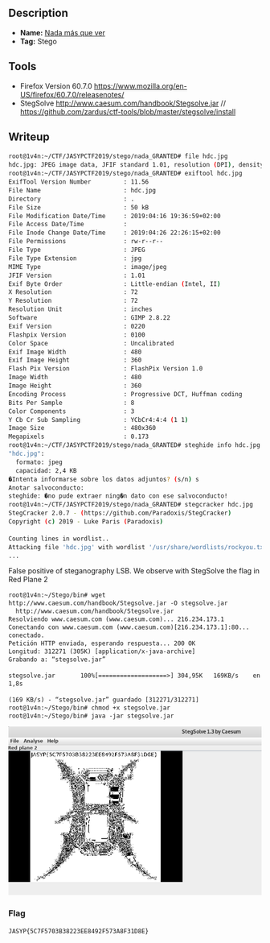 ## Description
* **Name:** [Nada más que ver](https://ctf.interferencias.tech/challenges#Nada%20m%C3%A1s%20que%20ver)
* **Tag:** Stego

## Tools
* Firefox Version 60.7.0 https://www.mozilla.org/en-US/firefox/60.7.0/releasenotes/
* StegSolve http://www.caesum.com/handbook/Stegsolve.jar // https://github.com/zardus/ctf-tools/blob/master/stegsolve/install

## Writeup
```bash
root@1v4n:~/CTF/JASYPCTF2019/stego/nada_GRANTED# file hdc.jpg
hdc.jpg: JPEG image data, JFIF standard 1.01, resolution (DPI), density 72x72, segment length 16, Exif Standard: [TIFF image data, little-endian, direntries=5, xresolution=74, yresolution=82, resolutionunit=2, software=GIMP 2.8.22], progressive, precision 8, 480x360, components 3
root@1v4n:~/CTF/JASYPCTF2019/stego/nada_GRANTED# exiftool hdc.jpg
ExifTool Version Number         : 11.56
File Name                       : hdc.jpg
Directory                       : .
File Size                       : 50 kB
File Modification Date/Time     : 2019:04:16 19:36:59+02:00
File Access Date/Time           : 
File Inode Change Date/Time     : 2019:04:26 22:26:15+02:00
File Permissions                : rw-r--r--
File Type                       : JPEG
File Type Extension             : jpg
MIME Type                       : image/jpeg
JFIF Version                    : 1.01
Exif Byte Order                 : Little-endian (Intel, II)
X Resolution                    : 72
Y Resolution                    : 72
Resolution Unit                 : inches
Software                        : GIMP 2.8.22
Exif Version                    : 0220
Flashpix Version                : 0100
Color Space                     : Uncalibrated
Exif Image Width                : 480
Exif Image Height               : 360
Flash Pix Version               : FlashPix Version 1.0
Image Width                     : 480
Image Height                    : 360
Encoding Process                : Progressive DCT, Huffman coding
Bits Per Sample                 : 8
Color Components                : 3
Y Cb Cr Sub Sampling            : YCbCr4:4:4 (1 1)
Image Size                      : 480x360
Megapixels                      : 0.173
root@1v4n:~/CTF/JASYPCTF2019/stego/nada_GRANTED# steghide info hdc.jpg
"hdc.jpg":
  formato: jpeg
  capacidad: 2,4 KB
�Intenta informarse sobre los datos adjuntos? (s/n) s
Anotar salvoconducto:
steghide: �no pude extraer ning�n dato con ese salvoconducto!
root@1v4n:~/CTF/JASYPCTF2019/stego/nada_GRANTED# stegcracker hdc.jpg
StegCracker 2.0.7 - (https://github.com/Paradoxis/StegCracker)
Copyright (c) 2019 - Luke Paris (Paradoxis)

Counting lines in wordlist..
Attacking file 'hdc.jpg' with wordlist '/usr/share/wordlists/rockyou.txt'..
...
```
False positive of steganography LSB. We observe with StegSolve the flag in Red Plane 2

```
root@1v4n:~/Stego/bin# wget http://www.caesum.com/handbook/Stegsolve.jar -O stegsolve.jar
  http://www.caesum.com/handbook/Stegsolve.jar
Resolviendo www.caesum.com (www.caesum.com)... 216.234.173.1
Conectando con www.caesum.com (www.caesum.com)[216.234.173.1]:80... conectado.
Petición HTTP enviada, esperando respuesta... 200 OK
Longitud: 312271 (305K) [application/x-java-archive]
Grabando a: “stegsolve.jar”

stegsolve.jar       100%[===================>] 304,95K   169KB/s    en 1,8s    

(169 KB/s) - “stegsolve.jar” guardado [312271/312271]
root@1v4n:~/Stego/bin# chmod +x stegsolve.jar
root@1v4n:~/Stego/bin# java -jar stegsolve.jar
```
<p align="center">
<img src="nada_stegsolve_flag.png"/>
</p>

### Flag

`JASYP{5C7F5703B38223EE8492F573A8F31D8E}`
